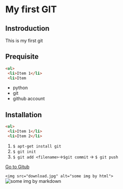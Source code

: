 # My first GIT

## Instroduction

This is my first git

## Prequisite
```html
<ol>
 <li>Item 1</li>
 <li>Item
```
- python
- git
- github account

## Installation
```html
<ol>
 <li>Item 1</li>
 <li>Item 2</li>
```
1. `$ apt-get install git`
2. `$ git init`
3. `$ git add <filename>`->`$git commit` -> `$ git push`

[Go to Gitub](https://github.com)

`<img src="download.jpg" alt="some img by html">`
![some img by markdown](download.jpg)
